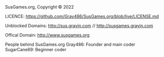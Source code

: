 SusGames.org, Copyright © 2022

LICENCE: https://github.com/Gray486/SusGames.org/blob/live/LICENSE.md

Unblocked Domains: http://sus.grayjn.com // http://susgames.grayjn.com

Offical Domain: http://www.susgames.org

People behind SusGames.org
    Gray486: Founder and main coder
    SugarCane69: Beginner coder
